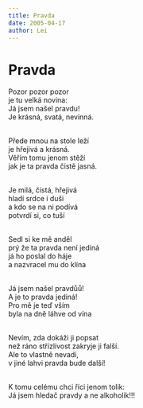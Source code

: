```yaml
---
title: Pravda
date: 2005-04-17
author: Lei
---
```


# Pravda

Pozor pozor pozor<br />
je tu velká novina:<br />
Já jsem našel pravdu!<br />
Je krásná, svatá, nevinná.<br /><br />

Přede mnou na stole leží<br />
je hřejivá a krásná.<br />
Věřím tomu jenom stěží<br />
jak je ta pravda čistě jasná.<br /><br />

Je milá, čistá, hřejivá<br />
hladí srdce i duši<br />
a kdo se na ni podívá<br />
potvrdí si, co tuší<br /><br />

Sedl si ke mě anděl<br />
prý že ta pravda není jediná<br />
já ho poslal do háje<br />
a nazvracel mu do klína<br /><br />

Já jsem našel pravdůů!<br />
A je to pravda jediná!<br />
Pro mě je teď vším<br />
byla na dně láhve od vína<br /><br />

Nevím, zda dokáži ji popsat<br />
než ráno střízlivost zakryje ji falší.<br />
Ale to vlastně nevadí,<br />
v jiné lahvi pravda bude další!<br /><br />

K tomu celému chci říci jenom tolik:<br />
Já jsem hledač pravdy a ne alkoholik!!!<br />
